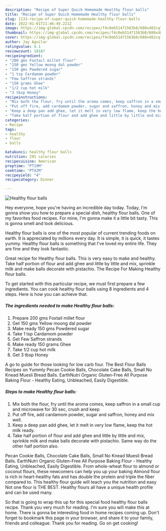 ```yaml
---
description: "Recipe of Super Quick Homemade Healthy flour balls"
title: "Recipe of Super Quick Homemade Healthy flour balls"
slug: 1133-recipe-of-super-quick-homemade-healthy-flour-balls
date: 2022-01-01T21:46:49.221Z
image: https://img-global.cpcdn.com/recipes/f4c0eb51471563b8/680x482cq70/healthy-flour-balls-recipe-main-photo.jpg
thumbnail: https://img-global.cpcdn.com/recipes/f4c0eb51471563b8/680x482cq70/healthy-flour-balls-recipe-main-photo.jpg
cover: https://img-global.cpcdn.com/recipes/f4c0eb51471563b8/680x482cq70/healthy-flour-balls-recipe-main-photo.jpg
author: Jay Aguilar
ratingvalue: 4.1
reviewcount: 18187
recipeingredient:
- "200 gms Foxtail millet flour"
- "150 gms Yellow moong dal powder"
- "150 gms Powdered sugar"
- "1 tsp Cardamom powder"
- "Few Saffron strands"
- "150 grams Ghee"
- "1/2 cup hot milk"
- "3 tbsp Honey"
recipeinstructions:
- "Mix both the flour, fry until the aroma comes, keep saffron in a small cup and microwave for 30 sec, crush and keep"
- "Put off fire, add cardamom powder, sugar and saffron, honey and mix well."
- "Keep a deep pan add ghee, let it melt in very low flame, keep the hot milk ready."
- "Take half portion of flour and add ghee and little by little and mix, sprinkle milk and make balls decorate with pistachio. Same way do the other half portion also."
categories:
- Recipe
tags:
- healthy
- flour
- balls

katakunci: healthy flour balls 
nutrition: 291 calories
recipecuisine: American
preptime: "PT19M"
cooktime: "PT42M"
recipeyield: "4"
recipecategory: Dinner

---
```



![Healthy flour balls](https://img-global.cpcdn.com/recipes/f4c0eb51471563b8/680x482cq70/healthy-flour-balls-recipe-main-photo.jpg)

Hey everyone, hope you're having an incredible day today. Today, I'm gonna show you how to prepare a special dish, healthy flour balls. One of my favorites food recipes. For mine, I'm gonna make it a little bit tasty. This is gonna smell and look delicious.

Healthy flour balls is one of the most popular of current trending foods on earth. It is appreciated by millions every day. It is simple, it is quick, it tastes yummy. Healthy flour balls is something that I've loved my entire life. They are fine and they look fantastic.

Great recipe for Healthy flour balls. This is very easy to make and healthy. Take half portion of flour and add ghee and little by little and mix, sprinkle milk and make balls decorate with pistachio. The Recipe For Making Healthy flour balls.


To get started with this particular recipe, we must first prepare a few ingredients. You can cook healthy flour balls using 8 ingredients and 4 steps. Here is how you can achieve that.

<!--inarticleads1-->

##### The ingredients needed to make Healthy flour balls:

1. Prepare 200 gms Foxtail millet flour
1. Get 150 gms Yellow moong dal powder
1. Make ready 150 gms Powdered sugar
1. Take 1 tsp Cardamom powder
1. Get Few Saffron strands
1. Make ready 150 grams Ghee
1. Take 1/2 cup hot milk
1. Get 3 tbsp Honey


A go to guide for those looking for low carb four. The Best Flour Balls Recipes on Yummly Pecan Cookie Balls, Chocolate Cake Balls, Small No Knead Muesli Bread Balls. EarthNutri Organic Gluten-Free All Purpose Baking Flour - Healthy Eating, Unbleached, Easily Digestible. 

<!--inarticleads2-->

##### Steps to make Healthy flour balls:

1. Mix both the flour, fry until the aroma comes, keep saffron in a small cup and microwave for 30 sec, crush and keep
1. Put off fire, add cardamom powder, sugar and saffron, honey and mix well.
1. Keep a deep pan add ghee, let it melt in very low flame, keep the hot milk ready.
1. Take half portion of flour and add ghee and little by little and mix, sprinkle milk and make balls decorate with pistachio. Same way do the other half portion also.


Pecan Cookie Balls, Chocolate Cake Balls, Small No Knead Muesli Bread Balls. EarthNutri Organic Gluten-Free All Purpose Baking Flour - Healthy Eating, Unbleached, Easily Digestible. From whole-wheat flour to almond or coconut flours, these newcomers can help you up your baking Almond flour is rich in heart-healthy fats and has double the protein and triple the fiber compared to. This healthy flour guide will teach you the nutrition and easy Not one flour is THE BEST. Healthy flours all have a unique health profile and can be used many. 

So that is going to wrap this up for this special food healthy flour balls recipe. Thank you very much for reading. I'm sure you will make this at home. There is gonna be interesting food in home recipes coming up. Don't forget to bookmark this page in your browser, and share it to your family, friends and colleague. Thank you for reading. Go on get cooking!
